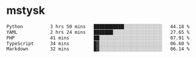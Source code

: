 # mstysk

<!--START_SECTION:waka-->

```txt
Python          3 hrs 50 mins   ███████████░░░░░░░░░░░░░░   44.18 %
YAML            2 hrs 24 mins   ███████░░░░░░░░░░░░░░░░░░   27.65 %
PHP             41 mins         ██░░░░░░░░░░░░░░░░░░░░░░░   07.91 %
TypeScript      34 mins         █▓░░░░░░░░░░░░░░░░░░░░░░░   06.60 %
Markdown        32 mins         █▓░░░░░░░░░░░░░░░░░░░░░░░   06.14 %
```

<!--END_SECTION:waka-->
